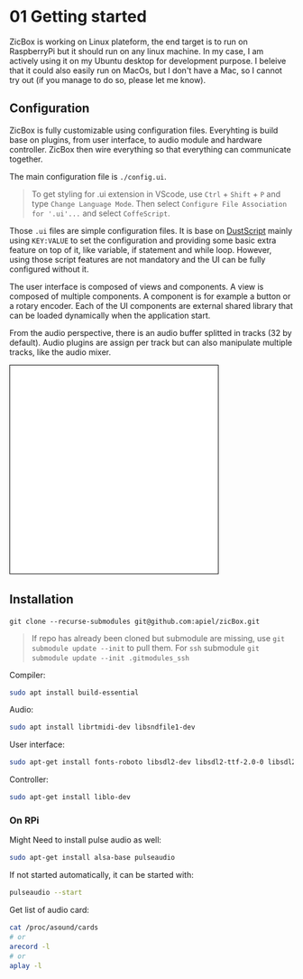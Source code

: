 # 01 Getting started

ZicBox is working on Linux plateform, the end target is to run on RaspberryPi but it should run on any linux machine. In my case, I am actively using it on my Ubuntu desktop for development purpose. I beleive that it could also easily run on MacOs, but I don't have a Mac, so I cannot try out (if you manage to do so, please let me know).

## Configuration

ZicBox is fully customizable using configuration files. Everyhting is build base on plugins, from user interface, to audio module and hardware controller. ZicBox then wire everything so that everything can communicate together.

The main configuration file is `./config.ui`.

> To get styling for .ui extension in VScode, use `Ctrl` + `Shift` + `P` and type `Change Language Mode`. Then select `Configure File Association for '.ui'...` and select `CoffeScript`.

Those `.ui` files are simple configuration files. It is base on [DustScript](https://github.com/apiel/dustscript) mainly using `KEY:VALUE` to set the configuration and providing some basic extra feature on top of it, like variable, if statement and while loop. However, using those script features are not mandatory and the UI can be fully configured without it.

The user interface is composed of views and components. A view is composed of multiple components. A component is for example a button or a rotary encoder. Each of the UI components are external shared library that can be loaded dynamically when the application start.

From the audio perspective, there is an audio buffer splitted in tracks (32 by default). Audio plugins are assign per track but can also manipulate multiple tracks, like the audio mixer.

<img src="https://raw.githubusercontent.com/apiel/zicBox/main/zicbox.drawio.png" />

## Installation

```ssh
git clone --recurse-submodules git@github.com:apiel/zicBox.git
```

> If repo has already been cloned but submodule are missing, use `git submodule update --init` to pull them.
> For `ssh` submodule `git submodule update --init .gitmodules_ssh`

Compiler:
```sh
sudo apt install build-essential
```

Audio:

```sh
sudo apt install librtmidi-dev libsndfile1-dev
```

User interface:

```sh
sudo apt-get install fonts-roboto libsdl2-dev libsdl2-ttf-2.0-0 libsdl2-ttf-dev
```

Controller:

```sh
sudo apt-get install liblo-dev
```


### On RPi

Might Need to install pulse audio as well:

```sh
sudo apt-get install alsa-base pulseaudio
```

If not started automatically, it can be started with:

```sh
pulseaudio --start
```

Get list of audio card:

```sh
cat /proc/asound/cards
# or
arecord -l
# or
aplay -l
```
